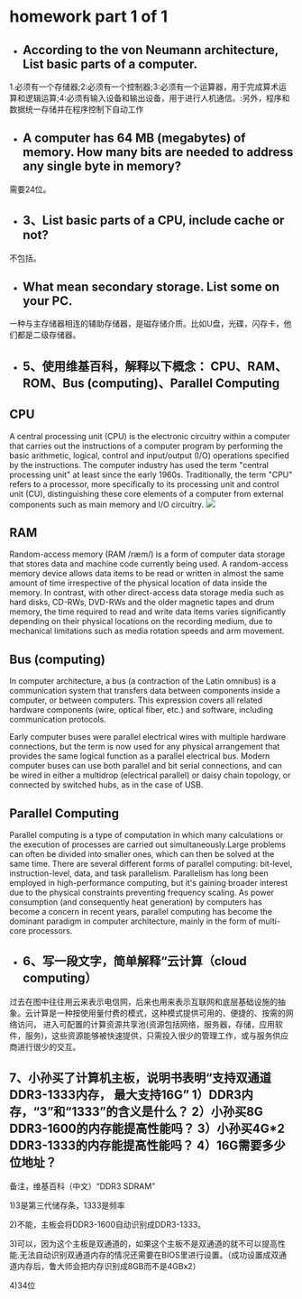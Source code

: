 # homework part 1 of 1

* ## According to the von Neumann architecture, List basic parts of a computer.

1.必须有一个存储器;2:必须有一个控制器;3:必须有一个运算器，用于完成算术运算和逻辑运算;4:必须有输入设备和输出设备，用于进行人机通信。:另外，程序和数据统一存储并在程序控制下自动工作

* ## A computer has 64 MB (megabytes) of memory. How many bits are needed to address any single byte in memory?

需要24位。

* ## 3、List basic parts of a CPU, include cache or not?

不包括。

* ## What mean secondary storage. List some on your PC. 

一种与主存储器相连的辅助存储器，是磁存储介质。比如U盘，光碟，闪存卡，他们都是二级存储器。

* ## 5、使用维基百科，解释以下概念： CPU、RAM、ROM、Bus (computing)、Parallel Computing

## CPU

A central processing unit (CPU) is the electronic circuitry within a computer that carries out the instructions of a computer program by performing the basic arithmetic, logical, control and input/output (I/O) operations specified by the instructions. The computer industry has used the term "central processing unit" at least since the early 1960s. Traditionally, the term "CPU" refers to a processor, more specifically to its processing unit and control unit (CU), distinguishing these core elements of a computer from external components such as main memory and I/O circuitry.
![](https://upload.wikimedia.org/wikipedia/commons/thumb/d/dc/Intel_80486DX2_top.jpg/1024px-Intel_80486DX2_top.jpg)

## RAM

Random-access memory (RAM /ræm/) is a form of computer data storage that stores data and machine code currently being used. A random-access memory device allows data items to be read or written in almost the same amount of time irrespective of the physical location of data inside the memory. In contrast, with other direct-access data storage media such as hard disks, CD-RWs, DVD-RWs and the older magnetic tapes and drum memory, the time required to read and write data items varies significantly depending on their physical locations on the recording medium, due to mechanical limitations such as media rotation speeds and arm movement.

## Bus (computing)

In computer architecture, a bus (a contraction of the Latin omnibus) is a communication system that transfers data between components inside a computer, or between computers. This expression covers all related hardware components (wire, optical fiber, etc.) and software, including communication protocols.

Early computer buses were parallel electrical wires with multiple hardware connections, but the term is now used for any physical arrangement that provides the same logical function as a parallel electrical bus. Modern computer buses can use both parallel and bit serial connections, and can be wired in either a multidrop (electrical parallel) or daisy chain topology, or connected by switched hubs, as in the case of USB.

## Parallel Computing

Parallel computing is a type of computation in which many calculations or the execution of processes are carried out simultaneously.Large problems can often be divided into smaller ones, which can then be solved at the same time. There are several different forms of parallel computing: bit-level, instruction-level, data, and task parallelism. Parallelism has long been employed in high-performance computing, but it's gaining broader interest due to the physical constraints preventing frequency scaling. As power consumption (and consequently heat generation) by computers has become a concern in recent years, parallel computing has become the dominant paradigm in computer architecture, mainly in the form of multi-core processors.

* ## 6、写一段文字，简单解释“云计算（cloud computing）

过去在图中往往用云来表示电信网，后来也用来表示互联网和底层基础设施的抽象。云计算是一种按使用量付费的模式，这种模式提供可用的、便捷的、按需的网络访问， 进入可配置的计算资源共享池(资源包括网络，服务器，存储，应用软件，服务)，这些资源能够被快速提供，只需投入很少的管理工作，或与服务供应商进行很少的交互。


## 7、小孙买了计算机主板，说明书表明“支持双通道DDR3-1333内存， 最大支持16G” 1）DDR3内存，“3”和“1333”的含义是什么？ 2）小孙买8G DDR3-1600的内存能提高性能吗？ 3）小孙买4G*2 DDR3-1333的内存能提高性能吗？ 4）16G需要多少位地址？
备注，维基百科（中文）“DDR3 SDRAM”

1)3是第三代储存条，1333是频率

2)不能，主板会将DDR3-1600自动识别成DDR3-1333。

3)可以，因为这个主板是双通道的，如果这个主板不是双通道的就不可以提高性能.无法自动识别双通道内存的情况还需要在BIOS里进行设置。（成功设置成双通道内存后，鲁大师会把内存识别成8GB而不是4GBx2）

4)34位